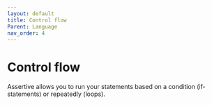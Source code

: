 ```yaml
---
layout: default
title: Control flow
Parent: Language
nav_order: 4
---
```


# Control flow
Assertive allows you to run your statements based on a condition (if- statements) or repeatedly (loops).